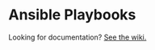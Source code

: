 Ansible Playbooks
=================

Looking for documentation? [See the wiki.](https://github.com/EasternEdgeRobotics/2016/wiki/Ansible-playbooks)
